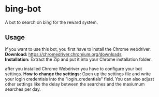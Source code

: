 # bing-bot
A bot to search on bing for the reward system.

## Usage
If you want to use this bot, you first have to install the Chrome webdriver.  
**Download:** https://chromedriver.chromium.org/downloads  
**Installation:** Extract the Zip and put it into your Chrome installation folder. 

after you installed Chrome Webdriver you have to configure your bot settings. 
**How to change the settings:** Open up the settings file and write your login credentials into the "login_credentials" field. You can also adjust other settings like the delay between the searches and the maxiumum searches per day.
